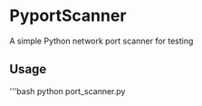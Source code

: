 # PyportScanner
A simple Python network port scanner for testing

## Usage
'''bash
python port_scanner.py
